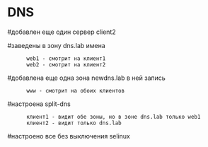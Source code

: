 # DNS

#добавлен еще один сервер client2

#заведены в зону dns.lab имена

          web1 - смотрит на клиент1
          web2 - смотрит на клиент2

#добавлена еще одна зона newdns.lab в ней запись

          www - смотрит на обоих клиентов

#настроена split-dns

          клиент1 - видит обе зоны, но в зоне dns.lab только web1
          клиент2 - видит только dns.lab

#настроено все без выключения selinux
